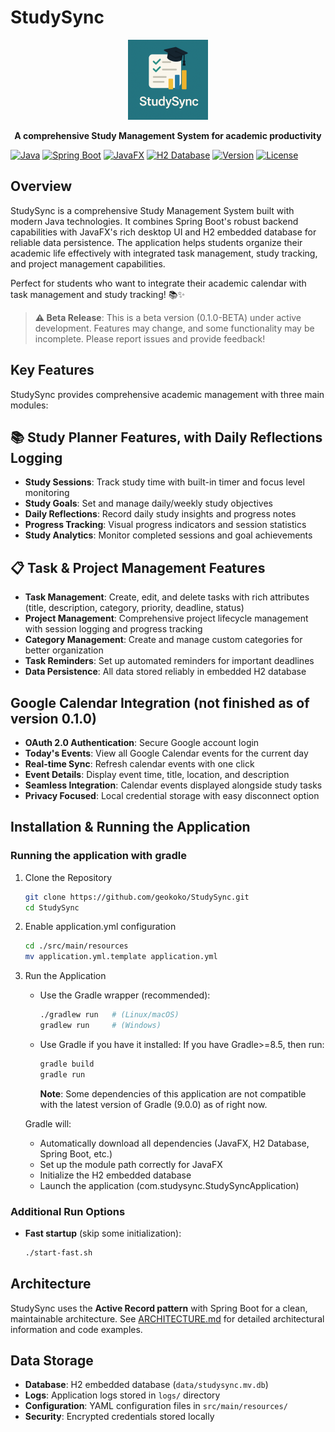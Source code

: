 # StudySync

<div align="center">
  <img src="icon.png" alt="StudySync Logo" width="128" height="128">
  
  **A comprehensive Study Management System for academic productivity**
</div>

[![Java](https://img.shields.io/badge/Java-21-orange.svg)](https://www.oracle.com/java/)
[![Spring Boot](https://img.shields.io/badge/Spring%20Boot-3.2.0-brightgreen.svg)](https://spring.io/projects/spring-boot)
[![JavaFX](https://img.shields.io/badge/JavaFX-21-blue.svg)](https://openjfx.io/)
[![H2 Database](https://img.shields.io/badge/Database-H2-blue.svg)](https://www.h2database.com/)
[![Version](https://img.shields.io/badge/Version-0.1.0--BETA-red.svg)](https://github.com/studysync/studysync/releases)
[![License](https://img.shields.io/badge/License-MIT-yellow.svg)](LICENSE)

## Overview

StudySync is a comprehensive Study Management System built with modern Java technologies. It combines Spring Boot's robust backend capabilities with JavaFX's rich desktop UI and H2 embedded database for reliable data persistence. The application helps students organize their academic life effectively with integrated task management, study tracking, and project management capabilities.

Perfect for students who want to integrate their academic calendar with task management and study tracking! 📚✨

> **⚠️ Beta Release**: This is a beta version (0.1.0-BETA) under active development. Features may change, and some functionality may be incomplete. Please report issues and provide feedback!

## Key Features

StudySync provides comprehensive academic management with three main modules:

## 📚 Study Planner Features, with Daily Reflections Logging
* **Study Sessions**: Track study time with built-in timer and focus level monitoring
* **Study Goals**: Set and manage daily/weekly study objectives  
* **Daily Reflections**: Record daily study insights and progress notes
* **Progress Tracking**: Visual progress indicators and session statistics
* **Study Analytics**: Monitor completed sessions and goal achievements

## 📋 Task & Project Management Features  
* **Task Management**: Create, edit, and delete tasks with rich attributes (title, description, category, priority, deadline, status)
* **Project Management**: Comprehensive project lifecycle management with session logging and progress tracking
* **Category Management**: Create and manage custom categories for better organization
* **Task Reminders**: Set up automated reminders for important deadlines
* **Data Persistence**: All data stored reliably in embedded H2 database

## Google Calendar Integration (**not** finished as of version 0.1.0)
* **OAuth 2.0 Authentication**: Secure Google account login
* **Today's Events**: View all Google Calendar events for the current day
* **Real-time Sync**: Refresh calendar events with one click
* **Event Details**: Display event time, title, location, and description
* **Seamless Integration**: Calendar events displayed alongside study tasks
* **Privacy Focused**: Local credential storage with easy disconnect option

## Installation & Running the Application

### Running the application with gradle

1. Clone the Repository
    ``` bash
    git clone https://github.com/geokoko/StudySync.git
    cd StudySync
    ```
2. Enable application.yml configuration
    ```bash
    cd ./src/main/resources
    mv application.yml.template application.yml
    ```

3. Run the Application
    * Use the Gradle wrapper (recommended):
        ``` bash
        ./gradlew run   # (Linux/macOS)
        gradlew run     # (Windows)
        ```

    * Use Gradle if you have it installed:
        If you have Gradle>=8.5, then run:
        ``` bash
        gradle build
        gradle run
        ```
        **Note**: Some dependencies of this application are not compatible with the latest version of Gradle (9.0.0) as of right now.

    Gradle will:
    * Automatically download all dependencies (JavaFX, H2 Database, Spring Boot, etc.)
    * Set up the module path correctly for JavaFX
    * Initialize the H2 embedded database
    * Launch the application (com.studysync.StudySyncApplication)

### Additional Run Options

* **Fast startup** (skip some initialization):
    ```bash
    ./start-fast.sh
    ```

## Architecture

StudySync uses the **Active Record pattern** with Spring Boot for a clean, maintainable architecture.
See [ARCHITECTURE.md](ARCHITECTURE.md) for detailed architectural information and code examples.

## Data Storage

* **Database**: H2 embedded database (`data/studysync.mv.db`)
* **Logs**: Application logs stored in `logs/` directory
* **Configuration**: YAML configuration files in `src/main/resources/`
* **Security**: Encrypted credentials stored locally
